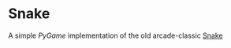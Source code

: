 # Snake

A simple *PyGame* implementation of the old arcade-classic [Snake](https://en.wikipedia.org/wiki/Snake_(video_game_genre)) 
